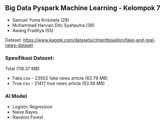 ## **Big Data Pyspark Machine Learning - Kelompok 7**

- Samuel Yuma Krismata (29)
- Muhammad Harvian Dito Syahputra (39)
- Awang Fraditya (55)

Dataset: https://www.kaggle.com/datasets/clmentbisaillon/fake-and-real-news-dataset

### Spesifikasi Dataset:
Total (116.37 MB)
- Fake.csv - 23502 fake news article (62.79 MB)
- True.csv - 21417 true news article (53.58 MB)

### AI Model
- Logistic Regression
- Naive Bayes
- Random Forest

